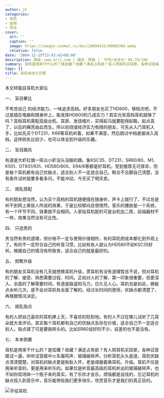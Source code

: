 ```yaml
---
author: jh
categories:
- 耳机
- 音频
- 评论
cover:
  alt: ''
  caption: ''
  image: https://images.soomal.cc/doc/20090415/00000384.webp
  relative: false
date: '2004-12-15T13:43:41+08:00'
description: 源自：www.erji.com | 版权：转载 |  平均/总评分：09.79/186
summary: 耳机是用来干什么的？是炫耀？收藏？满足占有欲？有人把耳机买回家，各种试音碟试一遍，听听试音碟中火车轰鸣声、玻璃破碎声。分析耳机头头是道，耳机优缺点清清楚楚，对耳机的缺点更是耿耿入怀，老是琢磨着换耳机、升级。耳机不仅是用来听音的，更是用来听乐的。如果仅是听音最高级的耳机听出的玻璃破碎声，也不如你现场摔一个瓶子来的真实
tags: []
title: 耳机发烧七宗罪
---
```


本文转载自耳机大家坛

一、 盲目攀比

不考虑自己 的经济能力，一味追求高档。好多朋友也买了HD600，够档次吧，不过是插在电脑和随身听上，能发挥HD600的几成实力？其实光有高档耳机就够了吗？高档耳机需配高级台机、耳房、发烧唱片，买得起马就要配得起鞍，起点高了，以后的痛苦由此而生。所以初烧或经济实力有限的朋友，可先从入门耳机入手，比如先买个DT231、K66等耳机听着，如果不满意，然后跳过中档直接进入高档，这样损失比较少，也可以体会到升级的乐趣。

二、 盲目跟风

有道是大虾红旗一挥众小虾没头没脑的跟。象KSC35、DT231、SR60/80、M1、K501、DT831/931、HD580/600、ER4/6等都是好耳机，受到推荐无可厚非，但是每个耳机都有自己优缺点，适合别人不一定适合自己。鞋合不合脚自己清楚，没有条件试听就要多看多问，不能冲动，今天买了明天卖。

三、 胡乱搭配

有的朋友想当然，认为买个高档的耳机随便插在随身听、声卡上就行了，不过总是听不到网上某些人所说的效果，于是比较郁闷且恨恨然。音乐的播放是一个系统，有一个环节不同，效果就不会相同。人家给耳机配的可是台机加二房，前端器材不一样，效果当然没有可比性。

四、 只选贵的

贵当然有贵的道理，但价格不一定与使用价值相符，有的耳机把成本都化到外观上了。有的不一定符合自己的听音习惯，比如有些人就认为HD580不如KSC35好听。根据自己的情况有所取舍，适合自己的就是最好的。

五、 频繁升级

有的朋友买耳机没有几天就想换耳机升级，煲耳机有没有道理暂且不说，但对耳机的了解、接受、熟悉需要过程、时间。正如对人的了解，第一印象很重要，但更深入、全面的了解需要时间。有道是路遥知马力，日久见人心。耳机也是如此，蜻蜓点水听几次，是不会对耳机有全面了解的。经过长时间的使用，优缺点都清楚了，再根据情况决定。

六、 胡乱指点

有的人把自己喜欢的耳机捧上天，不喜欢的贬到地。有的人不过在哪儿试听了几耳朵就大发评论。其实每个耳机都有自己的优缺点及存在价值，适合自己不一定适合别人。指点错了可是要挨砖头的。比如SR60说好的不少，说差的也不是没有。

七、 本末倒置

耳机是用来干什么的？是炫耀？收藏？满足占有欲？有人把耳机买回家，各种试音碟试一遍，听听试音碟中火车轰鸣声、玻璃破碎声。分析耳机头头是道，耳机优缺点清清楚楚，对耳机的缺点更是耿耿入怀，老是琢磨着换耳机、升级。耳机不仅是用来听音的，更是用来听乐的。如果仅是听音最高级的耳机听出的玻璃破碎声，也不如你现场摔一个瓶子来的真实。有了乐你才会乐，烦恼都是自找的，忘记耳机的缺点投入到音乐中，音乐能带给我们更多快乐，欣赏音乐才是我们的真正目的。

![手绘耳机](https://images.soomal.cc/doc/20090415/00000384.webp)